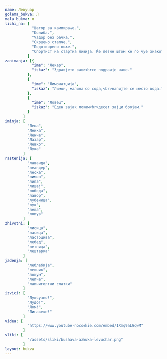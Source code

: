 ```yaml
---
name: Левучар
golema_bukva: Л
mala_bukva: л
lichi_na: [
            "Шатор за кампирање.",
            "Колиба.",
            "Чадор без рачка.",
            "Скршено стапче.",
            "Подотворено ноже.",
            "Спортист на стартна линија. Ќе летне штом ќе го чуе знакот."
          ]
zanimanja: [{
            "ime": "Лекар",
            "iskaz": "Здравјето ваше<br>е подрачје наше."
          },
          {
            "ime": "Лимонатџија",
            "iskaz": "Лимон, малина со сода,<br>напијте се место вода."
          },
          {
            "ime": "Ловец",
            "iskaz": "Еден зајак ловам<br>десет зајци бројам."
          }
        ]
iminja: [
          "Лена",
          "Ленка",
          "Ленче",
          "Лазар",
          "Левко",
          "Лука"
        ]
rastenija: [
          "лаванда",
          "леандер",
          "леска",
          "лимон",
          "липа",
          "лишај",
          "лобода",
          "лавор",
          "лубеница",
          "лук",
          "леќа",
          "лопув"
        ]
zhivotni: [
          "лисица",
          "ласица",
          "ластоцива",
          "лебед",
          "летница",
          "лештарка"
        ]
jadenja: [
          "леблебија",
          "лешник",
          "локум",
          "лепче",
          "лапниголтни слатки"
        ]
izvici: [
          "Луксузно!",
          "Лудо!",
          "Лом!",
          "Лигавење!"
        ]
videa: [
          "https://www.youtube-nocookie.com/embed/IXmq9aLGqwM"
        ]
sliki: [
          "/assets/sliki/bushava-azbuka-levuchar.png"
        ]
layout: bukva
---
```

